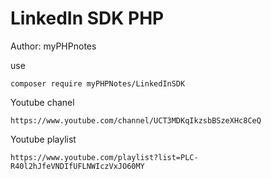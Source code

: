 # LinkedIn SDK PHP

Author: myPHPnotes

use
```
composer require myPHPNotes/LinkedInSDK
```


Youtube chanel
```
https://www.youtube.com/channel/UCT3MDKqIkzsbBSzeXHc8CeQ
```

Youtube playlist
```
https://www.youtube.com/playlist?list=PLC-R40l2hJfeVNDIfUFLNWIczVxJO60MY
```
